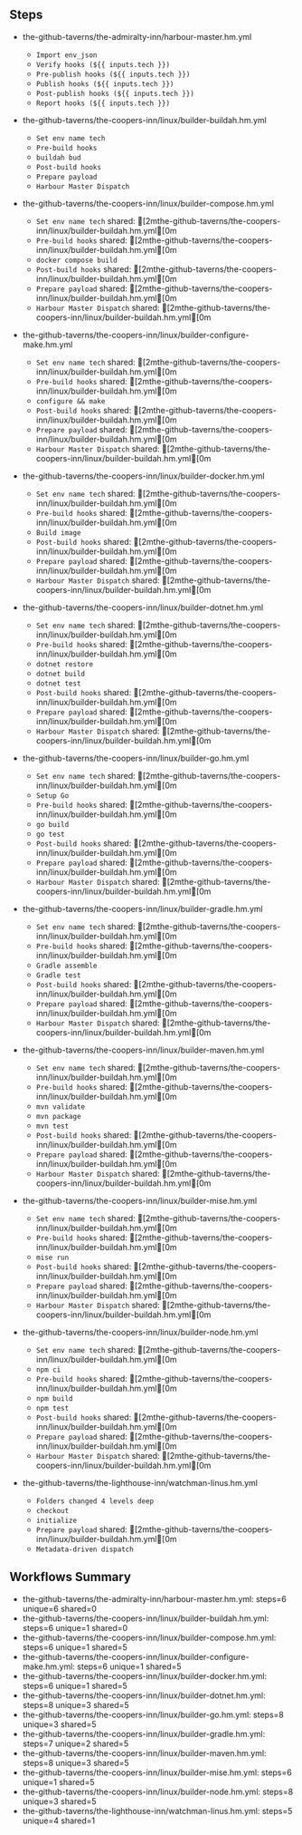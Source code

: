 
## Steps

- the-github-taverns/the-admiralty-inn/harbour-master.hm.yml
  - `Import env_json`
  - `Verify hooks (${{ inputs.tech }})`
  - `Pre-publish hooks (${{ inputs.tech }})`
  - `Publish hooks (${{ inputs.tech }})`
  - `Post-publish hooks (${{ inputs.tech }})`
  - `Report hooks (${{ inputs.tech }})`

- the-github-taverns/the-coopers-inn/linux/builder-buildah.hm.yml
  - `Set env name tech`
  - `Pre-build hooks`
  - `buildah bud`
  - `Post-build hooks`
  - `Prepare payload`
  - `Harbour Master Dispatch`

- the-github-taverns/the-coopers-inn/linux/builder-compose.hm.yml
  - `Set env name tech` shared: [2mthe-github-taverns/the-coopers-inn/linux/builder-buildah.hm.yml[0m
  - `Pre-build hooks` shared: [2mthe-github-taverns/the-coopers-inn/linux/builder-buildah.hm.yml[0m
  - `docker compose build`
  - `Post-build hooks` shared: [2mthe-github-taverns/the-coopers-inn/linux/builder-buildah.hm.yml[0m
  - `Prepare payload` shared: [2mthe-github-taverns/the-coopers-inn/linux/builder-buildah.hm.yml[0m
  - `Harbour Master Dispatch` shared: [2mthe-github-taverns/the-coopers-inn/linux/builder-buildah.hm.yml[0m

- the-github-taverns/the-coopers-inn/linux/builder-configure-make.hm.yml
  - `Set env name tech` shared: [2mthe-github-taverns/the-coopers-inn/linux/builder-buildah.hm.yml[0m
  - `Pre-build hooks` shared: [2mthe-github-taverns/the-coopers-inn/linux/builder-buildah.hm.yml[0m
  - `configure && make`
  - `Post-build hooks` shared: [2mthe-github-taverns/the-coopers-inn/linux/builder-buildah.hm.yml[0m
  - `Prepare payload` shared: [2mthe-github-taverns/the-coopers-inn/linux/builder-buildah.hm.yml[0m
  - `Harbour Master Dispatch` shared: [2mthe-github-taverns/the-coopers-inn/linux/builder-buildah.hm.yml[0m

- the-github-taverns/the-coopers-inn/linux/builder-docker.hm.yml
  - `Set env name tech` shared: [2mthe-github-taverns/the-coopers-inn/linux/builder-buildah.hm.yml[0m
  - `Pre-build hooks` shared: [2mthe-github-taverns/the-coopers-inn/linux/builder-buildah.hm.yml[0m
  - `Build image`
  - `Post-build hooks` shared: [2mthe-github-taverns/the-coopers-inn/linux/builder-buildah.hm.yml[0m
  - `Prepare payload` shared: [2mthe-github-taverns/the-coopers-inn/linux/builder-buildah.hm.yml[0m
  - `Harbour Master Dispatch` shared: [2mthe-github-taverns/the-coopers-inn/linux/builder-buildah.hm.yml[0m

- the-github-taverns/the-coopers-inn/linux/builder-dotnet.hm.yml
  - `Set env name tech` shared: [2mthe-github-taverns/the-coopers-inn/linux/builder-buildah.hm.yml[0m
  - `Pre-build hooks` shared: [2mthe-github-taverns/the-coopers-inn/linux/builder-buildah.hm.yml[0m
  - `dotnet restore`
  - `dotnet build`
  - `dotnet test`
  - `Post-build hooks` shared: [2mthe-github-taverns/the-coopers-inn/linux/builder-buildah.hm.yml[0m
  - `Prepare payload` shared: [2mthe-github-taverns/the-coopers-inn/linux/builder-buildah.hm.yml[0m
  - `Harbour Master Dispatch` shared: [2mthe-github-taverns/the-coopers-inn/linux/builder-buildah.hm.yml[0m

- the-github-taverns/the-coopers-inn/linux/builder-go.hm.yml
  - `Set env name tech` shared: [2mthe-github-taverns/the-coopers-inn/linux/builder-buildah.hm.yml[0m
  - `Setup Go`
  - `Pre-build hooks` shared: [2mthe-github-taverns/the-coopers-inn/linux/builder-buildah.hm.yml[0m
  - `go build`
  - `go test`
  - `Post-build hooks` shared: [2mthe-github-taverns/the-coopers-inn/linux/builder-buildah.hm.yml[0m
  - `Prepare payload` shared: [2mthe-github-taverns/the-coopers-inn/linux/builder-buildah.hm.yml[0m
  - `Harbour Master Dispatch` shared: [2mthe-github-taverns/the-coopers-inn/linux/builder-buildah.hm.yml[0m

- the-github-taverns/the-coopers-inn/linux/builder-gradle.hm.yml
  - `Set env name tech` shared: [2mthe-github-taverns/the-coopers-inn/linux/builder-buildah.hm.yml[0m
  - `Pre-build hooks` shared: [2mthe-github-taverns/the-coopers-inn/linux/builder-buildah.hm.yml[0m
  - `Gradle assemble`
  - `Gradle test`
  - `Post-build hooks` shared: [2mthe-github-taverns/the-coopers-inn/linux/builder-buildah.hm.yml[0m
  - `Prepare payload` shared: [2mthe-github-taverns/the-coopers-inn/linux/builder-buildah.hm.yml[0m
  - `Harbour Master Dispatch` shared: [2mthe-github-taverns/the-coopers-inn/linux/builder-buildah.hm.yml[0m

- the-github-taverns/the-coopers-inn/linux/builder-maven.hm.yml
  - `Set env name tech` shared: [2mthe-github-taverns/the-coopers-inn/linux/builder-buildah.hm.yml[0m
  - `Pre-build hooks` shared: [2mthe-github-taverns/the-coopers-inn/linux/builder-buildah.hm.yml[0m
  - `mvn validate`
  - `mvn package`
  - `mvn test`
  - `Post-build hooks` shared: [2mthe-github-taverns/the-coopers-inn/linux/builder-buildah.hm.yml[0m
  - `Prepare payload` shared: [2mthe-github-taverns/the-coopers-inn/linux/builder-buildah.hm.yml[0m
  - `Harbour Master Dispatch` shared: [2mthe-github-taverns/the-coopers-inn/linux/builder-buildah.hm.yml[0m

- the-github-taverns/the-coopers-inn/linux/builder-mise.hm.yml
  - `Set env name tech` shared: [2mthe-github-taverns/the-coopers-inn/linux/builder-buildah.hm.yml[0m
  - `Pre-build hooks` shared: [2mthe-github-taverns/the-coopers-inn/linux/builder-buildah.hm.yml[0m
  - `mise run`
  - `Post-build hooks` shared: [2mthe-github-taverns/the-coopers-inn/linux/builder-buildah.hm.yml[0m
  - `Prepare payload` shared: [2mthe-github-taverns/the-coopers-inn/linux/builder-buildah.hm.yml[0m
  - `Harbour Master Dispatch` shared: [2mthe-github-taverns/the-coopers-inn/linux/builder-buildah.hm.yml[0m

- the-github-taverns/the-coopers-inn/linux/builder-node.hm.yml
  - `Set env name tech` shared: [2mthe-github-taverns/the-coopers-inn/linux/builder-buildah.hm.yml[0m
  - `npm ci`
  - `Pre-build hooks` shared: [2mthe-github-taverns/the-coopers-inn/linux/builder-buildah.hm.yml[0m
  - `npm build`
  - `npm test`
  - `Post-build hooks` shared: [2mthe-github-taverns/the-coopers-inn/linux/builder-buildah.hm.yml[0m
  - `Prepare payload` shared: [2mthe-github-taverns/the-coopers-inn/linux/builder-buildah.hm.yml[0m
  - `Harbour Master Dispatch` shared: [2mthe-github-taverns/the-coopers-inn/linux/builder-buildah.hm.yml[0m

- the-github-taverns/the-lighthouse-inn/watchman-linus.hm.yml
  - `Folders changed 4 levels deep`
  - `checkout`
  - `initialize`
  - `Prepare payload` shared: [2mthe-github-taverns/the-coopers-inn/linux/builder-buildah.hm.yml[0m
  - `Metadata-driven dispatch`

## Workflows Summary
- the-github-taverns/the-admiralty-inn/harbour-master.hm.yml: steps=6 unique=6 shared=0
- the-github-taverns/the-coopers-inn/linux/builder-buildah.hm.yml: steps=6 unique=1 shared=0
- the-github-taverns/the-coopers-inn/linux/builder-compose.hm.yml: steps=6 unique=1 shared=5
- the-github-taverns/the-coopers-inn/linux/builder-configure-make.hm.yml: steps=6 unique=1 shared=5
- the-github-taverns/the-coopers-inn/linux/builder-docker.hm.yml: steps=6 unique=1 shared=5
- the-github-taverns/the-coopers-inn/linux/builder-dotnet.hm.yml: steps=8 unique=3 shared=5
- the-github-taverns/the-coopers-inn/linux/builder-go.hm.yml: steps=8 unique=3 shared=5
- the-github-taverns/the-coopers-inn/linux/builder-gradle.hm.yml: steps=7 unique=2 shared=5
- the-github-taverns/the-coopers-inn/linux/builder-maven.hm.yml: steps=8 unique=3 shared=5
- the-github-taverns/the-coopers-inn/linux/builder-mise.hm.yml: steps=6 unique=1 shared=5
- the-github-taverns/the-coopers-inn/linux/builder-node.hm.yml: steps=8 unique=3 shared=5
- the-github-taverns/the-lighthouse-inn/watchman-linus.hm.yml: steps=5 unique=4 shared=1
